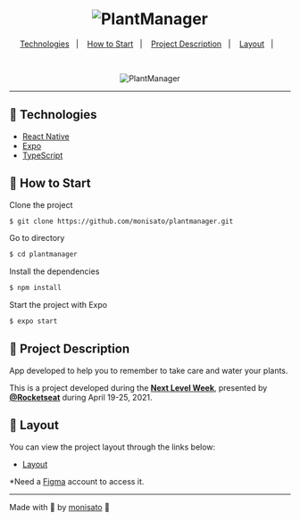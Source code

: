 <h1 align="center">
    <img alt="PlantManager" title="PlantManager" src=".github/logo.svg" />
</h1>

<p align="center">
  <a href="#technologies">Technologies</a>&nbsp;&nbsp;&nbsp;|&nbsp;&nbsp;&nbsp;
  <a href="#-layout">How to Start</a>&nbsp;&nbsp;&nbsp;|&nbsp;&nbsp;&nbsp;
  <a href="#-project">Project Description</a>&nbsp;&nbsp;&nbsp;|&nbsp;&nbsp;&nbsp;
  <a href="#-layout">Layout</a>&nbsp;&nbsp;&nbsp;|&nbsp;&nbsp;&nbsp;
</p>

<br>

<p align="center">
  <img alt="PlantManager" src=".github/plantmanager-preview.png">
</p>

---

## 🤖 Technologies

- [React Native](https://reactnative.dev/)
- [Expo](https://expo.io/)
- [TypeScript](https://www.typescriptlang.org/)

## 🚀 How to Start

Clone the project
```bash
$ git clone https://github.com/monisato/plantmanager.git
```

Go to directory
```bash
$ cd plantmanager
```

Install the dependencies
```bash
$ npm install
```

Start the project with Expo
```bash
$ expo start
```

## 🌱 Project Description

App developed to help you to remember to take care and water your plants.

This is a project developed during the **[Next Level Week](https://nextlevelweek.com/)**, presented by **[@Rocketseat](https://github.com/Rocketseat)** during April 19-25, 2021.

## 🔖 Layout

You can view the project layout through the links below:

- [Layout](https://www.figma.com/file/IhQRtrOZdu3TrvkPYREzOy/PlantManager) 

*Need a [Figma](http://figma.com/) account to access it.

---

Made with 💖 by [monisato](https://github.com/monisato) 👋
